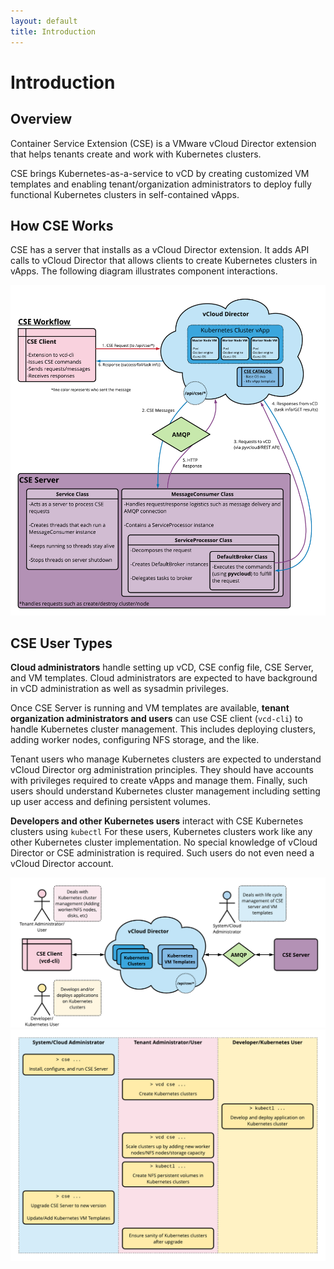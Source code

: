 ```yaml
---
layout: default
title: Introduction
---
```


# Introduction
<a name="overview"></a>
## Overview

Container Service Extension (CSE) is a VMware vCloud Director
extension that helps tenants create and work with Kubernetes clusters.

CSE brings Kubernetes-as-a-service to vCD by creating customized
VM templates and enabling tenant/organization administrators to
deploy fully functional Kubernetes clusters in self-contained vApps.

<a name="cseworkflow"></a>
## How CSE Works

CSE has a server that installs as a vCloud Director extension.  It
adds API calls to vCloud Director that allows clients to create
Kubernetes clusters in vApps.  The following diagram illustrates
component interactions.

![cse-workflow](img/cse-workflow-2.png)

<a name="cseusers"></a>
## CSE User Types

**Cloud administrators** handle setting up vCD, CSE config
file, CSE Server, and VM templates.  Cloud administrators are expected to
have background in vCD administration as well as sysadmin privileges.

Once CSE Server is running and VM templates are available, **tenant
organization administrators and users** can use CSE client (``vcd-cli``)
to handle Kubernetes cluster management. This includes deploying
clusters, adding worker nodes, configuring NFS storage, and the
like.

Tenant users who manage Kubernetes clusters are expected to understand
vCloud Director org administration principles. They should have
accounts with privileges required to create vApps and manage them.
Finally, such users should understand Kubernetes cluster management
including setting up user access and defining persistent volumes.

**Developers and other Kubernetes users** interact with CSE Kubernetes
clusters using ``kubectl`` For these users, Kubernetes clusters
work like any other Kubernetes cluster implementation. No special
knowledge of vCloud Director or CSE administration is required.
Such users do not even need a vCloud Director account.

![cse-overview](img/cse-overview.png)
![cse-roles](img/cse-roles.png)
